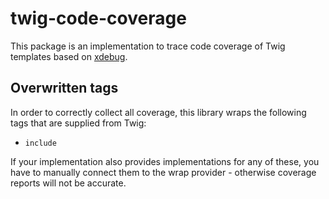 # twig-code-coverage
This package is an implementation to trace code coverage of Twig templates based on [xdebug](https://xdebug.org/).

## Overwritten tags
In order to correctly collect all coverage, this library wraps the following tags that are supplied from Twig:
* `include`

If your implementation also provides implementations for any of these, you have to manually connect them to the wrap
provider - otherwise coverage reports will not be accurate. 